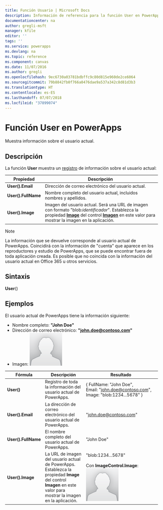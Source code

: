 ```yaml
---
title: Función Usuario | Microsoft Docs
description: Información de referencia para la función User en PowerApps, incluida la sintaxis
documentationcenter: na
author: gregli-msft
manager: kfile
editor: ''
tags: ''
ms.service: powerapps
ms.devlang: na
ms.topic: reference
ms.component: canvas
ms.date: 11/07/2016
ms.author: gregli
ms.openlocfilehash: 9ec6730a03781bdbffc9c80d815e960de2ce6064
ms.sourcegitcommit: 79b8842fb0f766a0476dae9a537a342c8d81d3b3
ms.translationtype: HT
ms.contentlocale: es-ES
ms.lasthandoff: 07/07/2018
ms.locfileid: "37899074"
---
```

# <a name="user-function-in-powerapps"></a>Función User en PowerApps
Muestra información sobre el usuario actual.

## <a name="description"></a>Descripción
La función **User** muestra un [registro](../working-with-tables.md#records) de información sobre el usuario actual:

| Propiedad | Descripción |
| --- | --- |
| **User().Email** |Dirección de correo electrónico del usuario actual. |
| **User().FullName** |Nombre completo del usuario actual, incluidos nombres y apellidos. |
| **User().Image** |Imagen del usuario actual. Será una URL de imagen con formato "blob:*identificador*". Establezca la propiedad **[Image](../controls/properties-visual.md)** del control **[Imagen](../controls/control-image.md)** en este valor para mostrar la imagen en la aplicación. |

> [!NOTE]
> La información que se devuelve corresponde al usuario actual de PowerApps.  Coincidirá con la información de "cuenta" que aparece en los reproductores y estudio de PowerApps, que se puede encontrar fuera de toda aplicación creada.  Es posible que no coincida con la información del usuario actual en Office 365 u otros servicios.

## <a name="syntax"></a>Sintaxis
**User**()

## <a name="examples"></a>Ejemplos
El usuario actual de PowerApps tiene la información siguiente:

* Nombre completo: **"John Doe"**
* Dirección de correo electrónico: **"john.doe@contoso.com"**
* Imagen: ![](media/function-user/john-doe-picture.png) 

|       Fórmula       |                                                                    Descripción                                                                    |                                                 Resultado                                                  |
|---------------------|---------------------------------------------------------------------------------------------------------------------------------------------------|---------------------------------------------------------------------------------------------------------|
|     **User()**      |                                             Registro de toda la información del usuario actual de PowerApps.                                             |    { FullName:&nbsp;"John Doe", Email:&nbsp;"john.doe@contoso.com", Image:&nbsp;"blob:1234...5678" }    |
|  **User().Email**   |                                                 La dirección de correo electrónico del usuario actual de PowerApps.                                                  |                                         "john.doe@contoso.com"                                          |
| **User().FullName** |                                                   El nombre completo del usuario actual de PowerApps.                                                    |                                               "John Doe"                                                |
|  **User().Image**   | La URL de imagen del usuario actual de PowerApps.  Establezca la propiedad **Image** del control **Imagen** en este valor para mostrar la imagen en la aplicación. | "blob:1234...5678"<br><br>Con **ImageControl.Image**:<br>![](media/function-user/john-doe-picture.png) |

